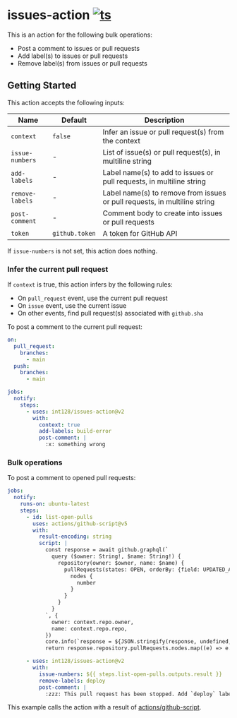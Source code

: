 # issues-action [![ts](https://github.com/int128/issues-action/actions/workflows/ts.yaml/badge.svg)](https://github.com/int128/issues-action/actions/workflows/ts.yaml)

This is an action for the following bulk operations:

- Post a comment to issues or pull requests
- Add label(s) to issues or pull requests
- Remove label(s) from issues or pull requests


## Getting Started

This action accepts the following inputs:

| Name | Default | Description
|------|---------|------------
| `context` | `false` | Infer an issue or pull request(s) from the context
| `issue-numbers` | - | List of issue(s) or pull request(s), in multiline string
| `add-labels` | - | Label name(s) to add to issues or pull requests, in multiline string
| `remove-labels` | - | Label name(s) to remove from issues or pull requests, in multiline string
| `post-comment` | - | Comment body to create into issues or pull requests
| `token` | `github.token` | A token for GitHub API

If `issue-numbers` is not set, this action does nothing.


### Infer the current pull request

If `context` is true, this action infers by the following rules:

- On `pull_request` event, use the current pull request
- On `issue` event, use the current issue
- On other events, find pull request(s) associated with `github.sha`

To post a comment to the current pull request:

```yaml
on:
  pull_request:
    branches:
      - main
  push:
    branches:
      - main

jobs:
  notify:
    steps:
      - uses: int128/issues-action@v2
        with:
          context: true
          add-labels: build-error
          post-comment: |
            :x: something wrong
```


### Bulk operations

To post a comment to opened pull requests:

```yaml
jobs:
  notify:
    runs-on: ubuntu-latest
    steps:
      - id: list-open-pulls
        uses: actions/github-script@v5
        with:
          result-encoding: string
          script: |
            const response = await github.graphql(`
              query ($owner: String!, $name: String!) {
                repository(owner: $owner, name: $name) {
                  pullRequests(states: OPEN, orderBy: {field: UPDATED_AT, direction: DESC}, first: 10) {
                    nodes {
                      number
                    }
                  }
                }
              }
            `, {
              owner: context.repo.owner,
              name: context.repo.repo,
            })
            core.info(`response = ${JSON.stringify(response, undefined, 2)}`)
            return response.repository.pullRequests.nodes.map((e) => e.number).join('\n')

      - uses: int128/issues-action@v2
        with:
          issue-numbers: ${{ steps.list-open-pulls.outputs.result }}
          remove-labels: deploy
          post-comment: |
            :zzz: This pull request has been stopped. Add `deploy` label to deploy again.
```

This example calls the action with a result of [actions/github-script](https://github.com/actions/github-script).
